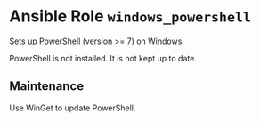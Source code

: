 # Ansible Role `windows_powershell`

Sets up PowerShell (version >= 7) on Windows.

PowerShell is not installed. It is not kept up to date.

## Maintenance

Use WinGet to update PowerShell.
